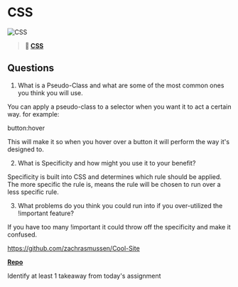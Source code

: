 # CSS

![CSS](https://bcw.blob.core.windows.net/public/cssUnit/1411879719053976)

> **📖 [CSS](https://codeworksacademy.com/fs-student-guide/resources/wk1/03-CSS)**

## Questions

1. What is a Pseudo-Class and what are some of the most common ones you think you will use.

You can apply a pseudo-class to a selector when you want it to act a certain way. for example:

button:hover

This will make it so when you hover over a button it will perform the way it's designed to.

2. What is Specificity and how might you use it to your benefit?

Specificity is built into CSS and determines which rule should be applied. The more specific the rule is, means the rule will be chosen to run over a less specific rule.

3. What problems do you think you could run into if you over-utilized the !important feature?

If you have too many !important it could throw off the specificity and make it confused.

https://github.com/zachrasmussen/Cool-Site

**[Repo](https://github.com/zachrasmussen/fs-journal)**

Identify at least 1 takeaway from today's assignment
